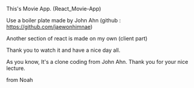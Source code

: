 This's Movie App. (React_Movie-App)

Use a boiler plate made by John Ahn (github : https://github.com/jaewonhimnae)

Another section of react is made on my own (client part)

Thank you to watch it and have a nice day all.

As you know, It's a clone coding from John Ahn. Thank you for your nice lecture.

from Noah
